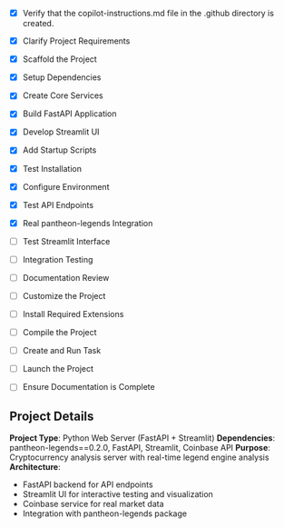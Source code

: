 <!-- Pantheon Server Project Setup Instructions -->
- [x] Verify that the copilot-instructions.md file in the .github directory is created.

- [x] Clarify Project Requirements
	<!-- Python FastAPI + Streamlit server using pantheon-legends package for crypto analysis -->

- [x] Scaffold the Project
	<!-- Create Python project structure with FastAPI backend and Streamlit UI -->

- [x] Setup Dependencies
	<!-- Install required packages and create virtual environment -->

- [x] Create Core Services
	<!-- Implement CoinbaseService and PantheonMarketAnalyzer -->

- [x] Build FastAPI Application  
	<!-- Create REST API endpoints for analysis and data -->

- [x] Develop Streamlit UI
	<!-- Build interactive web interface for crypto analysis -->

- [x] Add Startup Scripts
	<!-- Create run.py for easy server management -->

- [x] Test Installation
	<!-- Verify all components work correctly -->

- [x] Configure Environment
	<!-- Set up .env file and configuration -->

- [x] Test API Endpoints
	<!-- Verify FastAPI endpoints respond correctly -->

- [x] Real pantheon-legends Integration
	<!-- Successfully integrated pantheon-legends v0.2.0 with real engines -->

- [ ] Test Streamlit Interface
	<!-- Verify UI loads and functions properly -->

- [ ] Integration Testing
	<!-- Test full workflow from UI to analysis -->

- [ ] Documentation Review
	<!-- Ensure README and docs are complete -->

- [ ] Customize the Project
	<!-- Add Coinbase API integration, test panel, and legend analysis features -->

- [ ] Install Required Extensions
	<!-- Install Python and related VS Code extensions -->

- [ ] Compile the Project
	<!-- Install dependencies and verify pantheon-legends integration -->

- [ ] Create and Run Task
	<!-- Create tasks for running FastAPI server and Streamlit UI -->

- [ ] Launch the Project
	<!-- Launch development servers -->

- [ ] Ensure Documentation is Complete
	<!-- Complete README and clean up instructions -->

## Project Details
**Project Type**: Python Web Server (FastAPI + Streamlit)
**Dependencies**: pantheon-legends==0.2.0, FastAPI, Streamlit, Coinbase API
**Purpose**: Cryptocurrency analysis server with real-time legend engine analysis
**Architecture**: 
- FastAPI backend for API endpoints
- Streamlit UI for interactive testing and visualization  
- Coinbase service for real market data
- Integration with pantheon-legends package
